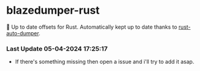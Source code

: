 # blazedumper-rust

🚀 Up to date offsets for Rust. Automatically kept up to date thanks to [rust-auto-dumper](https://github.com/Akandesh/rust-auto-dumper).


### Last Update 05-04-2024 17:25:17
- If there's something missing then open a issue and i'll try to add it asap.